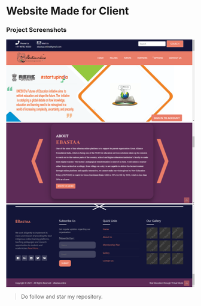 # Website Made for Client

### Project Screenshots
![altt](https://github.com/Bhagwanbansal/Website/blob/main/1_1.png?raw=true)
<br>
![altt](https://github.com/Bhagwanbansal/Website/blob/main/1_2.png?raw=true)
<br>
![altt](https://github.com/Bhagwanbansal/Website/blob/main/1_5.png?raw=true) 
<br>

> Do follow and star my repository.
